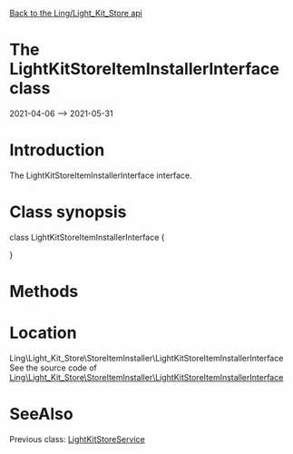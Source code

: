 [Back to the Ling/Light_Kit_Store api](https://github.com/lingtalfi/Light_Kit_Store/blob/master/doc/api/Ling/Light_Kit_Store.md)



The LightKitStoreItemInstallerInterface class
================
2021-04-06 --> 2021-05-31






Introduction
============

The LightKitStoreItemInstallerInterface interface.



Class synopsis
==============


class <span class="pl-k">LightKitStoreItemInstallerInterface</span>  {

}






Methods
==============






Location
=============
Ling\Light_Kit_Store\StoreItemInstaller\LightKitStoreItemInstallerInterface<br>
See the source code of [Ling\Light_Kit_Store\StoreItemInstaller\LightKitStoreItemInstallerInterface](https://github.com/lingtalfi/Light_Kit_Store/blob/master/StoreItemInstaller/LightKitStoreItemInstallerInterface.php)



SeeAlso
==============
Previous class: [LightKitStoreService](https://github.com/lingtalfi/Light_Kit_Store/blob/master/doc/api/Ling/Light_Kit_Store/Service/LightKitStoreService.md)<br>
